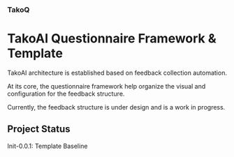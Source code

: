 ### TakoQ

# TakoAI Questionnaire Framework & Template

TakoAI architecture is established based on feedback collection automation.

At its core, the questionnaire framework help organize the visual and configuration for the feedback structure.

Currently, the feedback structure is under design and is a work in progress.


## Project Status

Init-0.0.1: Template Baseline
